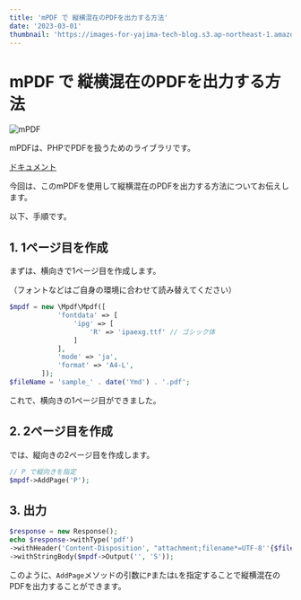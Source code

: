 ```yaml
---
title: 'mPDF で 縦横混在のPDFを出力する方法'
date: '2023-03-01'
thumbnail: 'https://images-for-yajima-tech-blog.s3.ap-northeast-1.amazonaws.com/screenshot-2023-03-01-083030.png'
---
```


# mPDF で 縦横混在のPDFを出力する方法

![mPDF](https://images-for-yajima-tech-blog.s3.ap-northeast-1.amazonaws.com/screenshot-2023-03-01-083030.png)

mPDFは、PHPでPDFを扱うためのライブラリです。

[ドキュメント](https://mpdf.github.io/)

今回は、このmPDFを使用して縦横混在のPDFを出力する方法についてお伝えします。

以下、手順です。

## 1. 1ページ目を作成
まずは、横向きで1ページ目を作成します。

（フォントなどはご自身の環境に合わせて読み替えてください）

```php
$mpdf = new \Mpdf\Mpdf([
            'fontdata' => [
                'ipg' => [
                    'R' => 'ipaexg.ttf' // ゴシック体
                ]
            ],
            'mode' => 'ja',
            'format' => 'A4-L',
        ]);
$fileName = 'sample_' . date('Ymd') . '.pdf';
```

これで、横向きの1ページ目ができました。

## 2. 2ページ目を作成
では、縦向きの2ページ目を作成します。

```php
// P で縦向きを指定
$mpdf->AddPage('P');
```

## 3. 出力
```php
$response = new Response();
echo $response->withType('pdf')
->withHeader('Content-Disposition', "attachment;filename*=UTF-8''{$fileName}")
->withStringBody($mpdf->Output('', 'S'));
```

このように、`AddPage`メソッドの引数に`P`または`L`を指定することで縦横混在のPDFを出力することができます。
